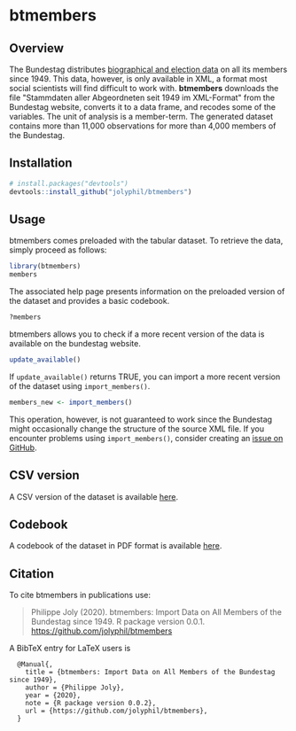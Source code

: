 # btmembers

## Overview

The Bundestag distributes [biographical and election data](https://www.bundestag.de/services/opendata/) on all its members since 1949. This data, however, is only available in XML, a format most social scientists will find difficult to work with. **btmembers** downloads the file "Stammdaten aller Abgeordneten seit 1949 im XML-Format" from the Bundestag website, converts it to a data frame, and recodes some of the variables. The unit of analysis is a member-term. The generated dataset contains more than 11,000 observations for more than 4,000 members of the Bundestag.

## Installation
``` r
# install.packages("devtools")
devtools::install_github("jolyphil/btmembers")
```

## Usage

btmembers comes preloaded with the tabular dataset. To retrieve the data, simply proceed as follows:

``` r
library(btmembers)
members
```

The associated help page presents information on the preloaded version of the dataset and provides a basic codebook.

``` r
?members
```

btmembers allows you to check if a more recent version of the data is available on the bundestag website.

``` r
update_available()
```

If `update_available()` returns TRUE, you can import a more recent version of the dataset using `import_members()`.

``` r
members_new <- import_members()
```

This operation, however, is not guaranteed to work since the Bundestag might occasionally change the structure of the source XML file. If you encounter problems using `import_members()`, consider creating an [issue on GitHub](https://github.com/jolyphil/btmembers/issues).

## CSV version

A CSV version of the dataset is available [here](../blob/master/csv/).

## Codebook

A codebook of the dataset in PDF format is available [here](../blob/master/codebook/codebook.pdf).

## Citation

To cite btmembers in publications use:

> Philippe Joly (2020). btmembers: Import Data on All Members of the Bundestag since 1949. R package version 0.0.1. <https://github.com/jolyphil/btmembers>

A BibTeX entry for LaTeX users is

```
  @Manual{,
    title = {btmembers: Import Data on All Members of the Bundestag since 1949},
    author = {Philippe Joly},
    year = {2020},
    note = {R package version 0.0.2},
    url = {https://github.com/jolyphil/btmembers},
  }
```
